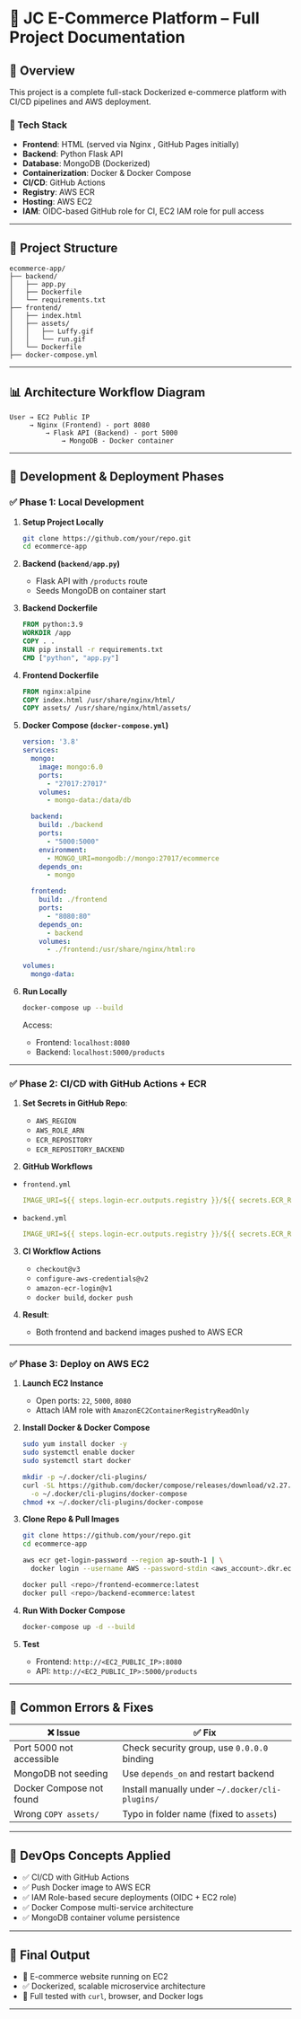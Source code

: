 # 🛒 JC E-Commerce Platform – Full Project Documentation

## 🚀 Overview

This project is a complete full-stack Dockerized e-commerce platform with CI/CD pipelines and AWS deployment.

### 🧱 Tech Stack

* **Frontend**: HTML (served via Nginx , GitHub Pages initially)
* **Backend**: Python Flask API
* **Database**: MongoDB (Dockerized)
* **Containerization**: Docker & Docker Compose
* **CI/CD**: GitHub Actions
* **Registry**: AWS ECR
* **Hosting**: AWS EC2
* **IAM**: OIDC-based GitHub role for CI, EC2 IAM role for pull access

---

## 📁 Project Structure

```
ecommerce-app/
├── backend/
│   ├── app.py
│   ├── Dockerfile
│   └── requirements.txt
├── frontend/
│   ├── index.html
│   ├── assets/
│   │   ├── Luffy.gif
│   │   └── run.gif
│   └── Dockerfile
├── docker-compose.yml
```

---

## 📊 Architecture Workflow Diagram

```
User → EC2 Public IP
     → Nginx (Frontend) - port 8080
         → Flask API (Backend) - port 5000
             → MongoDB - Docker container
```

---

## 🔁 Development & Deployment Phases

### ✅ Phase 1: Local Development

1. **Setup Project Locally**

   ```bash
   git clone https://github.com/your/repo.git
   cd ecommerce-app
   ```

2. **Backend (`backend/app.py`)**

   * Flask API with `/products` route
   * Seeds MongoDB on container start

3. **Backend Dockerfile**

   ```Dockerfile
   FROM python:3.9
   WORKDIR /app
   COPY . .
   RUN pip install -r requirements.txt
   CMD ["python", "app.py"]
   ```

4. **Frontend Dockerfile**

   ```Dockerfile
   FROM nginx:alpine
   COPY index.html /usr/share/nginx/html/
   COPY assets/ /usr/share/nginx/html/assets/
   ```

5. **Docker Compose (`docker-compose.yml`)**

   ```yaml
   version: '3.8'
   services:
     mongo:
       image: mongo:6.0
       ports:
         - "27017:27017"
       volumes:
         - mongo-data:/data/db

     backend:
       build: ./backend
       ports:
         - "5000:5000"
       environment:
         - MONGO_URI=mongodb://mongo:27017/ecommerce
       depends_on:
         - mongo

     frontend:
       build: ./frontend
       ports:
         - "8080:80"
       depends_on:
         - backend
       volumes:
         - ./frontend:/usr/share/nginx/html:ro

   volumes:
     mongo-data:
   ```

6. **Run Locally**

   ```bash
   docker-compose up --build
   ```

   Access:

   * Frontend: `localhost:8080`
   * Backend: `localhost:5000/products`

---

### ✅ Phase 2: CI/CD with GitHub Actions + ECR

1. **Set Secrets in GitHub Repo**:

   * `AWS_REGION`
   * `AWS_ROLE_ARN`
   * `ECR_REPOSITORY`
   * `ECR_REPOSITORY_BACKEND`

2. **GitHub Workflows**

* `frontend.yml`

  ```yaml
  IMAGE_URI=${{ steps.login-ecr.outputs.registry }}/${{ secrets.ECR_REPOSITORY }}:latest
  ```

* `backend.yml`

  ```yaml
  IMAGE_URI=${{ steps.login-ecr.outputs.registry }}/${{ secrets.ECR_REPOSITORY_BACKEND }}:latest
  ```

3. **CI Workflow Actions**

   * `checkout@v3`
   * `configure-aws-credentials@v2`
   * `amazon-ecr-login@v1`
   * `docker build`, `docker push`

4. **Result**:

   * Both frontend and backend images pushed to AWS ECR

---

### ✅ Phase 3: Deploy on AWS EC2

1. **Launch EC2 Instance**

   * Open ports: `22`, `5000`, `8080`
   * Attach IAM role with `AmazonEC2ContainerRegistryReadOnly`

2. **Install Docker & Docker Compose**

   ```bash
   sudo yum install docker -y
   sudo systemctl enable docker
   sudo systemctl start docker

   mkdir -p ~/.docker/cli-plugins/
   curl -SL https://github.com/docker/compose/releases/download/v2.27.0/docker-compose-linux-x86_64 \
     -o ~/.docker/cli-plugins/docker-compose
   chmod +x ~/.docker/cli-plugins/docker-compose
   ```

3. **Clone Repo & Pull Images**

   ```bash
   git clone https://github.com/your/repo.git
   cd ecommerce-app

   aws ecr get-login-password --region ap-south-1 | \
     docker login --username AWS --password-stdin <aws_account>.dkr.ecr.ap-south-1.amazonaws.com

   docker pull <repo>/frontend-ecommerce:latest
   docker pull <repo>/backend-ecommerce:latest
   ```

4. **Run With Docker Compose**

   ```bash
   docker-compose up -d --build
   ```

5. **Test**

   * Frontend: `http://<EC2_PUBLIC_IP>:8080`
   * API: `http://<EC2_PUBLIC_IP>:5000/products`

---

## 🐞 Common Errors & Fixes

| ❌ Issue                  | ✅ Fix                                           |
| ------------------------ | ----------------------------------------------- |
| Port 5000 not accessible | Check security group, use `0.0.0.0` binding     |
| MongoDB not seeding      | Use `depends_on` and restart backend            |
| Docker Compose not found | Install manually under `~/.docker/cli-plugins/` |
| Wrong `COPY assets/`     | Typo in folder name (fixed to `assets`)         |

---

## 🧠 DevOps Concepts Applied

* ✅ CI/CD with GitHub Actions
* ✅ Push Docker image to AWS ECR
* ✅ IAM Role-based secure deployments (OIDC + EC2 role)
* ✅ Docker Compose multi-service architecture
* ✅ MongoDB container volume persistence

---

## 🎉 Final Output

* 🚀 E-commerce website running on EC2
* ✅ Dockerized, scalable microservice architecture
* 🧪 Full tested with `curl`, browser, and Docker logs

---

